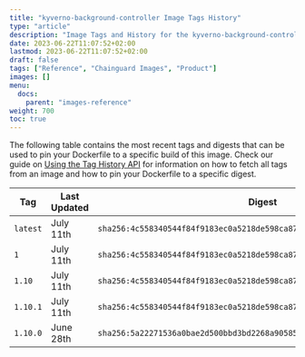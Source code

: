 ```yaml
---
title: "kyverno-background-controller Image Tags History"
type: "article"
description: "Image Tags and History for the kyverno-background-controller Chainguard Image"
date: 2023-06-22T11:07:52+02:00
lastmod: 2023-06-22T11:07:52+02:00
draft: false
tags: ["Reference", "Chainguard Images", "Product"]
images: []
menu:
  docs:
    parent: "images-reference"
weight: 700
toc: true
---
```


The following table contains the most recent tags and digests that can be used to pin your Dockerfile to a specific build of this image. Check our guide on [Using the Tag History API](/chainguard/chainguard-images/using-the-tag-history-api/) for information on how to fetch all tags from an image and how to pin your Dockerfile to a specific digest.

| Tag      | Last Updated | Digest                                                                    |
|----------|--------------|---------------------------------------------------------------------------|
| `latest` | July 11th    | `sha256:4c558340544f84f9183ec0a5218de598ca871226f394b75b06e0ad83b40e20b9` |
| `1`      | July 11th    | `sha256:4c558340544f84f9183ec0a5218de598ca871226f394b75b06e0ad83b40e20b9` |
| `1.10`   | July 11th    | `sha256:4c558340544f84f9183ec0a5218de598ca871226f394b75b06e0ad83b40e20b9` |
| `1.10.1` | July 11th    | `sha256:4c558340544f84f9183ec0a5218de598ca871226f394b75b06e0ad83b40e20b9` |
| `1.10.0` | June 28th    | `sha256:5a22271536a0bae2d500bbd3bd2268a9058512d5902d22d9e89f2da8162dff18` |
